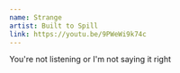 ```yaml
---
name: Strange
artist: Built to Spill
link: https://youtu.be/9PWeWi9k74c
---
```


You're not listening or
I'm not saying it right
